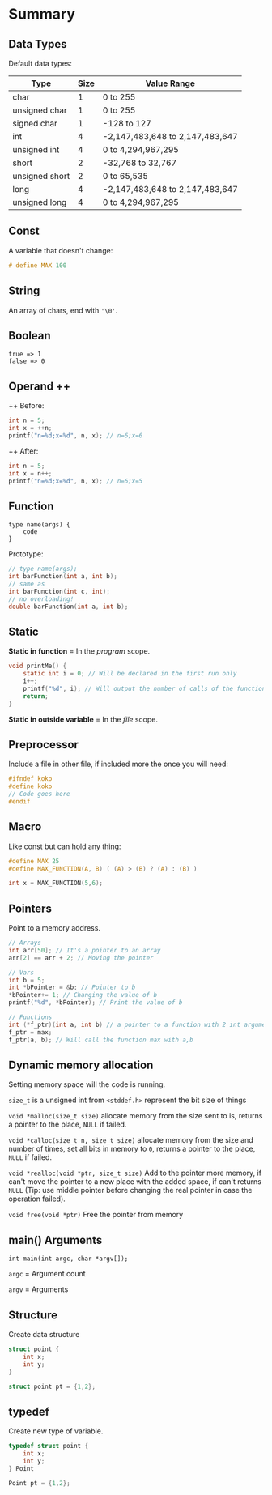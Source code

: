 # Summary

## Data Types

Default data types:

| Type           | Size | Value Range
| -------------- | ---- | -----------
| char           | 1    | 0 to 255
| unsigned char  | 1    | 0 to 255
| signed char    | 1    | -128 to 127
| int            | 4    | -2,147,483,648 to 2,147,483,647
| unsigned int   | 4    | 0 to 4,294,967,295
| short          | 2    | -32,768 to 32,767
| unsigned short | 2    | 0 to 65,535
| long           | 4    | -2,147,483,648 to 2,147,483,647
| unsigned long  | 4    | 0 to 4,294,967,295

## Const

A variable that doesn't change:

```c
# define MAX 100
```

## String

An array of chars, end with `'\0'`.

## Boolean

```
true => 1
false => 0
```

## Operand ++

++ Before:
```c
int n = 5;
int x = ++n;
printf("n=%d;x=%d", n, x); // n=6;x=6
```

++ After:

```c
int n = 5;
int x = n++;
printf("n=%d;x=%d", n, x); // n=6;x=5
```

## Function

```
type name(args) {
    code
}
```

Prototype:

```c
// type name(args);
int barFunction(int a, int b);
// same as
int barFunction(int c, int);
// no overloading!
double barFunction(int a, int b);
```

## Static

**Static in function** = In the *program* scope.

```c
void printMe() {
    static int i = 0; // Will be declared in the first run only
    i++;
    printf("%d", i); // Will output the number of calls of the function
    return;
}
```

**Static in outside variable** = In the *file* scope.

## Preprocessor

Include a file in other file, if included more the once you will need:

```c
#ifndef koko
#define koko
// Code goes here
#endif
```

## Macro

Like const but can hold any thing:

```c
#define MAX 25 
#define MAX_FUNCTION(A, B) ( (A) > (B) ? (A) : (B) ) 

int x = MAX_FUNCTION(5,6);
```

## Pointers

Point to a memory address.

```c
// Arrays
int arr[50]; // It's a pointer to an array
arr[2] == arr + 2; // Moving the pointer

// Vars
int b = 5;
int *bPointer = &b; // Pointer to b
*bPointer+= 1; // Changing the value of b
printf("%d", *bPointer); // Print the value of b

// Functions
int (*f_ptr)(int a, int b) // a pointer to a function with 2 int arguments returning an int
f_ptr = max;
f_ptr(a, b); // Will call the function max with a,b
```

## Dynamic memory allocation

Setting memory space will the code is running.

`size_t` is a unsigned int from `<stddef.h>` represent the bit size of things

`void *malloc(size_t size)` allocate memory from the size sent to is, returns a pointer to the place, `NULL` if failed.

`void *calloc(size_t n, size_t size)` allocate memory from the size and number of times, set all bits in memory to `0`, returns a pointer to the place, `NULL` if failed.

`void *realloc(void *ptr, size_t size)` Add to the pointer more memory, if can't move the pointer to a new place with the added space, if can't returns `NULL` (Tip: use middle pointer before changing the real pointer in case the operation failed).

`void free(void *ptr)` Free the pointer from memory

## main() Arguments

`int main(int argc, char *argv[]);`

`argc` = Argument count

`argv` = Arguments

## Structure

Create data structure

```c
struct point {
    int x;
    int y;
}

struct point pt = {1,2};
```

## typedef

Create new type of variable.

```c
typedef struct point {
    int x;
    int y;
} Point

Point pt = {1,2};
```
